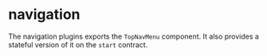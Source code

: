 # navigation

The navigation plugins exports the `TopNavMenu` component.
It also provides a stateful version of it on the `start` contract.

